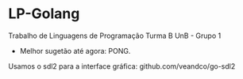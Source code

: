 # LP-Golang
Trabalho de Linguagens de Programação Turma B UnB - Grupo 1

- Melhor sugetão até agora: PONG.

Usamos o sdl2 para a interface gráfica: github.com/veandco/go-sdl2
